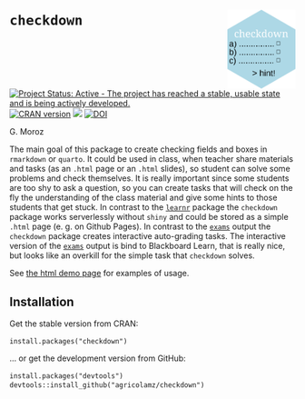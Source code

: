 # `checkdown` <img src="man/figures/logo.png" align="right" width="120" />

[![Project Status: Active - The project has reached a stable, usable state and is being actively developed.](http://www.repostatus.org/badges/latest/active.svg)](http://www.repostatus.org/#active)
[![CRAN version](http://www.r-pkg.org/badges/version/checkdown)](https://cran.r-project.org/package=checkdown)
[![](http://cranlogs.r-pkg.org/badges/grand-total/checkdown)](https://CRAN.R-project.org/package=checkdown)
[![DOI](https://zenodo.org/badge/240126674.svg)](https://zenodo.org/badge/latestdoi/240126674)

G. Moroz

The main goal of this package to create checking fields and boxes in `rmarkdown` or `quarto`. It could be used in class, when teacher share materials and tasks (as an `.html` page or an `.html` slides), so student can solve some problems and check themselves. It is really important since some students are too shy to ask a question, so you can create tasks that will check on the fly the understanding of the class material and give some hints to those students that get stuck. In contrast to the [`learnr`](https://rstudio.github.io/learnr/index.html) package the `checkdown` package works serverlessly without `shiny` and could be stored as a simple `.html` page (e. g. on Github Pages). In contrast to the [`exams`](https://www.r-exams.org/) output the `checkdown` package creates interactive auto-grading tasks. The interactive version of the [`exams`](https://www.r-exams.org/) output is bind to Blackboard Learn, that is really nice, but looks like an overkill for the simple task that `checkdown` solves.

See [the html demo page](https://agricolamz.github.io/checkdown/) for examples of usage.

## Installation

Get the stable version from CRAN:

```{r, eval=FALSE}
install.packages("checkdown")
```

… or get the development version from GitHub:

```{r, eval=FALSE}
install.packages("devtools")
devtools::install_github("agricolamz/checkdown")
```
